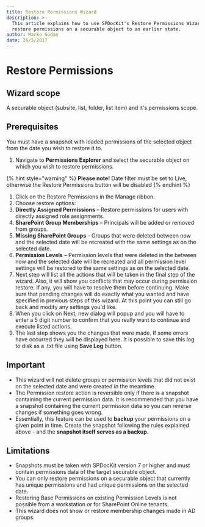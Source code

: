 ```yaml
---
title: Restore Permissions Wizard
description: >-
  This article explains how to use SPDocKit's Restore Permissions Wizard to
  restore permissions on a securable object to an earlier state.
author: Marko Gudan
date: 26/5/2017
---
```


# Restore Permissions

## Wizard scope

A securable object \(subsite, list, folder, list item\) and it's permissions scope.

## Prerequisites

You must have a snapshot with loaded permissions of the selected object from the date you wish to restore it to.

1. Navigate to **Permissions Explorer** and select the securable object on which you wish to restore permissions. 

{% hint style="warning" %}
**Please note!** Date filter must be set to Live, otherwise the Restore Permissions button will be disabled
{% endhint %}

1. Click on the Restore Permissions in the Manage ribbon.  
2. Choose restore options:
3. **Directly Assigned Permissions** – Restore permissions for users with directly assigned role assignments.
4. **SharePoint Group Memberships** – Principals will be added or removed from groups.
5. **Missing SharePoint Groups** - Groups that were deleted between now and the selected date will be recreated with the same settings as on the selected date.
6. **Permission Levels** – Permission levels that were deleted in the between now and the selected date will be recreated and all permission level settings will be restored to the same settings as on the selected date.
7. Next step will list all the actions that will be taken in the final step of the wizard. Also, it will show you conflicts that may occur during permission restore. If any, you will have to resolve them before continuing. Make sure that pending changes will do exactly what you wanted and have specified in previous steps of this wizard. At this point you can still go back and modify any settings you'd like.
8. When you click on Next, new dialog will popup and you will have to enter a 5 digit number to confirm that you really want to continue and execute listed actions.     
9. The last step shows you the changes that were made. If some errors have occurred they will be displayed here. It is possible to save this log to disk as a .txt file using **Save Log** button.  

## Important

* This wizard will not delete groups or permission levels that did not exist on the selected date and were created in the meantime. 
* The Permission restore action is reversible only if there is a snapshot containing the current permission data. It is recommended that you have a snapshot containing the current permission data so you can reverse changes if something goes wrong. 
* Essentially, this feature can be used to **backup** your permissions on a given point in time. Create the snapshot following the rules explained above - and the **snapshot itself serves as a backup.** 

## Limitations

* Snapshots must be taken with SPDocKit version 7 or higher and must contain permissions data of the target securable object.
* You can only restore permissions on a securable object that currently has unique permissions and had unique permissions on the selected date. 
* Restoring Base Permissions on existing Permission Levels is not possible from a workstation or for SharePoint Online tenants.  
* This wizard does not show or restore membership changes made in AD groups. 

